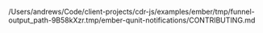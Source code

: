 /Users/andrews/Code/client-projects/cdr-js/examples/ember/tmp/funnel-output_path-9B58kXzr.tmp/ember-qunit-notifications/CONTRIBUTING.md